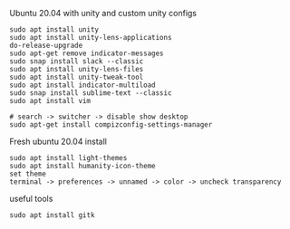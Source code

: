 Ubuntu 20.04 with unity and custom unity configs
```
sudo apt install unity
sudo apt install unity-lens-applications
do-release-upgrade 
sudo apt-get remove indicator-messages
sudo snap install slack --classic
sudo apt install unity-lens-files
sudo apt install unity-tweak-tool 
sudo apt install indicator-multiload
sudo snap install sublime-text --classic
sudo apt install vim

# search -> switcher -> disable show desktop
sudo apt-get install compizconfig-settings-manager
```

Fresh ubuntu 20.04 install
```
sudo apt install light-themes
sudo apt install humanity-icon-theme
set theme
terminal -> preferences -> unnamed -> color -> uncheck transparency
```


useful tools
```
sudo apt install gitk
```